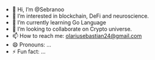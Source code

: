 - 👋 Hi, I’m @Sebranoo
- 👀 I’m interested in blockchain, DeFi and neuroscience.
- 🌱 I’m currently learning Go Language
- 💞️ I’m looking to collaborate on Crypto universe.
- 📫 How to reach me: olariusebastian24@gmail.com
- 😄 Pronouns: ...
- ⚡ Fun fact: ...

<!---
Sebranoo/Sebranoo is a ✨ special ✨ repository because its `README.md` (this file) appears on your GitHub profile.
You can click the Preview link to take a look at your changes.
--->

